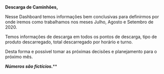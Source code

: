 **Descarga de Caminhões,**

Nesse Dashboard temos informações bem conclusivas para definirmos por onde iremos como trabalhamos nos meses Julho, Agosto e Setembro de 2020.

Temos informações de descarga em todos os pontos de descarga, tipo de produto descarregado, total descarregado por horário e turno.

Desta forma e possível tomar as próximas decisões e planejamento para o próximo mês.

***Números são fictícios.*****



 